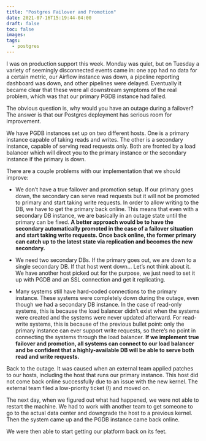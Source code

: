 ```yaml
---
title: "Postgres Failover and Promotion"
date: 2021-07-16T15:19:44-04:00
draft: false
toc: false
images:
tags: 
  - postgres
---
```


I was on production support this week. Monday was quiet, but on Tuesday a variety of seemingly disconnected events came in: one app had no data for a certain metric, our Airflow instance was down, a pipeline reporting dashboard was down, and other pipelines were delayed. Eventually it became clear that these were all downstream symptoms of the real problem, which was that our primary PGDB instance had failed.

The obvious question is, why would you have an outage during a failover? The answer is that our Postgres deployment has serious room for improvement.

We have PGDB instances set up on two different hosts. One is a primary instance capable of taking reads and writes. The other is a secondary instance, capable of serving read requests only. Both are fronted by a load balancer which will direct you to the primary instance or the secondary instance if the primary is down.

There are a couple problems with our implementation that we should improve:

- We don’t have a true failover and promotion setup. If our primary goes down, the secondary can serve read requests but it will not be promoted to primary and start taking write requests. In order to allow writing to the DB, we have to get the primary back online. This means that even with a secondary DB instance, we are basically in an outage state until the primary can be fixed. __A better approach would be to have the secondary automatically promoted in the case of a failover situation and start taking write requests. Once back online, the former primary can catch up to the latest state via replication and becomes the new secondary.__

- We need two secondary DBs. If the primary goes out, we are down to a single secondary DB. If that host went down... Let’s not think about it. We have another host picked out for the purpose, we just need to set it up with PGDB and an SSL connection and get it replicating.

- Many systems still have hard-coded connections to the primary instance. These systems were completely down during the outage, even though we had a secondary DB instance. In the case of read-only systems, this is because the load balancer didn’t exist when the systems were created and the systems were never updated afterward. For read-write systems, this is because of the previous bullet point: only the primary instance can ever support write requests, so there’s no point in connecting the systems through the load balancer. __If we implement true failover and promotion, all systems can connect to our load balancer and be confident that a highly-available DB will be able to serve both read and write requests.__

Back to the outage. It was caused when an external team applied patches to our hosts, including the host that runs our primary instance. This host did not come back online successfully due to an issue with the new kernel. The external team filed a low-priority ticket (!) and moved on.

The next day, when we figured out what had happened, we were not able to restart the machine. We had to work with another team to get someone to go to the actual data center and downgrade the host to a previous kernel. Then the system came up and the PGDB instance came back online.

We were then able to start getting our platform back on its feet.